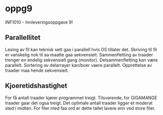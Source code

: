 oppg9
=====
INF1010 - Innleveringsoppgave 9!

Parallellitet
-------------
Lesing av fil kan teknisk sett gaa i parallell hvis OS tillater det.
Skriving til fil er vanskelig nok til aa maatte gaa sekvensielt.
Sammenfletting av traader trenger en endelig sekvensiell gang (monitor).
Delsammenfletting kan være parallelt.
Sortering av delarrayer kan/boer vaere parallelt.
Opprettelse av traader maa hende sekvensielt.

Kjoeretidshastighet
-------------------
For få antall traader kjører programmet treigt.
Tilsvarende, for GIGAMANGE traader gaar det ogsa treigt.
Det optimale antall traader ligger et moderat sted i midten.
For filer med faa ord er dette tallet lavere enn ved store filer.
